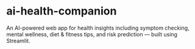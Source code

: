 # ai-health-companion
An AI-powered web app for health insights including symptom checking, mental wellness, diet &amp; fitness tips, and risk prediction — built using Streamlit.
